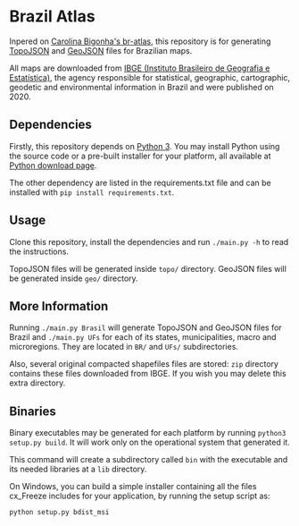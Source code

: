 # Brazil Atlas

Inpered on [Carolina Bigonha's br-atlas](https://github.com/carolinabigonha/br-atlas), this repository is for generating [TopoJSON](https://github.com/mbostock/topojson) and [GeoJSON](https://doc.arcgis.com/pt-br/arcgis-online/reference/geojson.htm) files for Brazilian maps.

All maps are downloaded from [IBGE (Instituto Brasileiro de Geografia e Estatística)](http://www.ibge.gov.br/), the agency responsible for
statistical, geographic, cartographic, geodetic and environmental information
in Brazil and were published on 2020.

## Dependencies

Firstly, this repository depends on [Python 3](https://www.python.org/).
You may install Python using the source code or a pre-built
installer for your platform, all available at
[Python download page](https://www.python.org/downloads/).

The other dependency are listed in the requirements.txt file and can be installed with `pip install requirements.txt`.

## Usage

Clone this repository, install the dependencies and run `./main.py -h` to read the instructions.

TopoJSON files will be generated inside `topo/` directory.
GeoJSON files will be generated inside `geo/` directory.

## More Information

Running `./main.py Brasil` will generate TopoJSON and GeoJSON files for
Brazil and  `./main.py UFs` for each of its states, municipalities, macro and microregions. They are located in `BR/` and `UFs/` subdirectories.

Also, several original compacted shapefiles files are stored: `zip` directory contains these files downloaded from IBGE. If you wish you may delete this extra directory.

## Binaries
Binary executables may be generated for each platform by running `python3 setup.py build`. It will work only on the operational system that generated it.

This command will create a subdirectory called `bin` with the executable and its needed libraries at  a `lib` directory.

On Windows, you can build a simple installer containing all the files cx_Freeze includes for your application, by running the setup script as:

`python setup.py bdist_msi`
